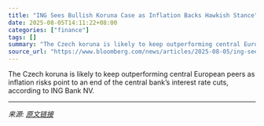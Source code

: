 ```yaml
---
title: "ING Sees Bullish Koruna Case as Inflation Backs Hawkish Stance"
date: 2025-08-05T14:11:22+08:00
categories: ["finance"]
tags: []
summary: "The Czech koruna is likely to keep outperforming central European peers as inflation risks point to an end of the central bank’s interest rate cuts, according to ING Bank NV."
source_url: "https://www.bloomberg.com/news/articles/2025-08-05/ing-sees-bullish-koruna-case-as-inflation-backs-hawkish-stance"
---
```


The Czech koruna is likely to keep outperforming central European peers as inflation risks point to an end of the central bank’s interest rate cuts, according to ING Bank NV.

---

*来源: [原文链接](https://www.bloomberg.com/news/articles/2025-08-05/ing-sees-bullish-koruna-case-as-inflation-backs-hawkish-stance)*

